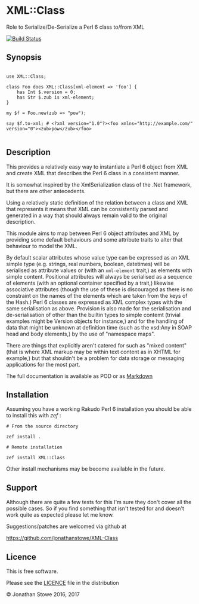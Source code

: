 # XML::Class

Role to Serialize/De-Serialize a Perl 6 class to/from XML

[![Build Status](https://travis-ci.org/jonathanstowe/XML-Class.svg?branch=master)](https://travis-ci.org/jonathanstowe/XML-Class)

## Synopsis

```perl6

use XML::Class;

class Foo does XML::Class[xml-element => 'foo'] {
    has Int $.version = 0;
    has Str $.zub is xml-element;
}

my $f = Foo.new(zub => "pow");

say $f.to-xml; # <?xml version="1.0"?><foo xmlns="http://example.com/" version="0"><zub>pow</zub></foo>


```


## Description

This provides a relatively easy way to instantiate a Perl 6 object from
XML and create XML that describes the Perl 6 class in a consistent manner.

It is somewhat inspired by the XmlSerialization class of the .Net
framework, but there are other antecedents.

Using a relatively static definition of the relation between a class
and XML that represents it means that XML can be consistently parsed
and generated in a way that should always remain valid to the original
description.

This module aims to map between Perl 6 object attributes and XML by
providing some default behaviours and some attribute traits to alter
that behaviour to model the XML.

By default scalar attributes whose value type can be expressed as an XML
simple type (e.g.  strings, real numbers, boolean, datetimes) will be
serialised as attribute values or (with an ```xml-element``` trait,)
as elements with simple content.  Positional attributes will always
be serialised as a sequence of elements (with an optional container
specified by a trait,) likewise associative attributes (though the use
of these is discouraged as there is no constraint on the names of the
elements which are taken from the keys of the Hash.)  Perl 6 classes are
expressed as XML complex types with the same serialisation as above.
Provision is also made for the serialisation and de-serialisation of
other than the builtin types to simple contemt (trivial examples might
be Version objects for instance,) and for the handling of data that
might be unknown at definition time (such as the xsd:Any in SOAP head
and body elements,) by the use of "namespace maps".

There are things that explicitly aren't catered for such as  "mixed
content" (that is where XML markup may be within text content as in
XHTML for example,) but that shouldn't be a problem for data storage or
messaging applications for the most part.

The full documentation is available as POD or as
[Markdown](Documentation.md)

## Installation

Assuming you have a working Rakudo Perl 6 installation you should be able to
install this with *zef* :

    # From the source directory
   
    zef install .

    # Remote installation

    zef install XML::Class

Other install mechanisms may be become available in the future.

## Support

Although there are quite a few tests for this I'm sure they don't
cover all the possible cases. So if you find something that isn't
tested for and doesn't work quite as expected please let me know.


Suggestions/patches are welcomed via github at

https://github.com/jonathanstowe/XML-Class

## Licence

This is free software.

Please see the [LICENCE](LICENCE) file in the distribution

© Jonathan Stowe 2016, 2017
